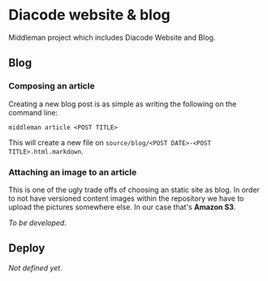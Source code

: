 # Diacode website & blog

Middleman project which includes Diacode Website and Blog.

## Blog

### Composing an article

Creating a new blog post is as simple as writing the following on the command line:

```
middleman article <POST TITLE>
```

This will create a new file on `source/blog/<POST DATE>-<POST TITLE>.html.markdown`.

### Attaching an image to an article

This is one of the ugly trade offs of choosing an static site as blog. In order to not have versioned content images within the repository we have to upload the pictures somewhere else. In our case that's **Amazon S3**.

*To be developed.*

## Deploy

*Not defined yet*.
